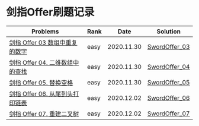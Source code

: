 # 剑指Offer刷题记录

| Problems                                                     | Rank | Date       | Solution                          |
| ------------------------------------------------------------ | ---- | ---------- | --------------------------------- |
| [剑指 Offer 03 数组中重复的数字](https://leetcode-cn.com/problems/shu-zu-zhong-zhong-fu-de-shu-zi-lcof/) | easy | 2020.11.30 | [SwordOffer_03](SwordOffer_03.py) |
| [剑指 Offer 04. 二维数组中的查找](https://leetcode-cn.com/problems/er-wei-shu-zu-zhong-de-cha-zhao-lcof/) | easy | 2020.11.30 | [SwordOffer_04](SwordOffer_04.py) |
| [剑指 Offer 05. 替换空格](https://leetcode-cn.com/problems/ti-huan-kong-ge-lcof/) | easy | 2020.11.30 | [SwordOffer_05](SwordOffer_05.py) |
| [剑指 Offer 06. 从尾到头打印链表](https://leetcode-cn.com/problems/cong-wei-dao-tou-da-yin-lian-biao-lcof/) | easy | 2020.12.02 | [SwordOffer_06](SwordOffer_06.py) |
| [剑指 Offer 07. 重建二叉树](https://leetcode-cn.com/problems/zhong-jian-er-cha-shu-lcof/) | easy | 2020.12.02 | [SwordOffer_07](SwordOffer_07.py) |
